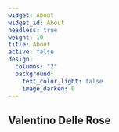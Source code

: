 ```yaml
---
widget: About
widget_id: About
headless: true
weight: 10
title: About
active: false
design:
  columns: "2"
  background:
    text_color_light: false
    image_darken: 0
---
```

## **Valentino Delle Rose**